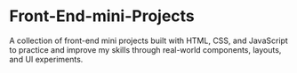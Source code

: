 # Front-End-mini-Projects
A collection of front-end mini projects built with HTML, CSS, and JavaScript to practice and improve my skills through real-world components, layouts, and UI experiments.
